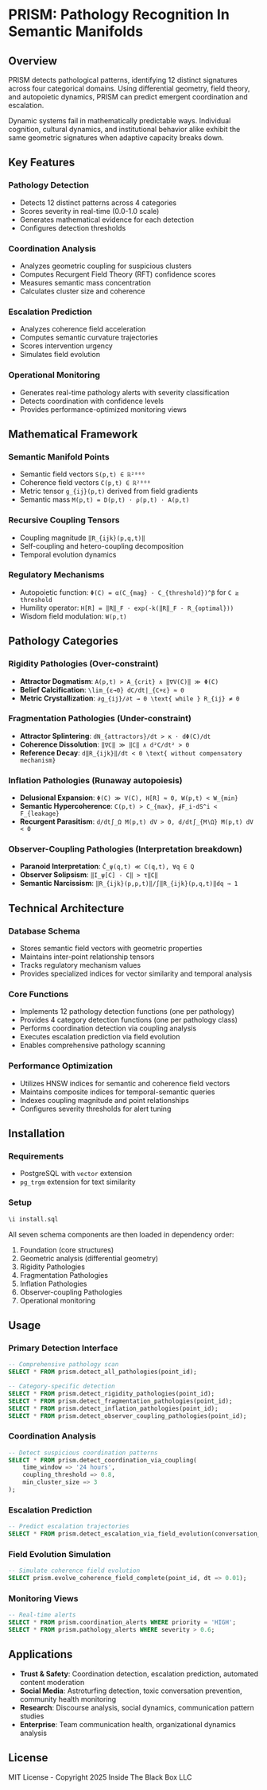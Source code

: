 # PRISM: Pathology Recognition In Semantic Manifolds

## Overview

PRISM detects pathological patterns, identifying 12 distinct signatures across four categorical domains. Using differential geometry, field theory, and autopoietic dynamics, PRISM can predict emergent coordination and escalation.

Dynamic systems fail in mathematically predictable ways. Individual cognition, cultural dynamics, and institutional behavior alike exhibit the same geometric signatures when adaptive capacity breaks down.

## Key Features

### Pathology Detection
- Detects 12 distinct patterns across 4 categories
- Scores severity in real-time (0.0-1.0 scale)
- Generates mathematical evidence for each detection
- Configures detection thresholds

### Coordination Analysis
- Analyzes geometric coupling for suspicious clusters
- Computes Recurgent Field Theory (RFT) confidence scores
- Measures semantic mass concentration
- Calculates cluster size and coherence

### Escalation Prediction
- Analyzes coherence field acceleration
- Computes semantic curvature trajectories
- Scores intervention urgency
- Simulates field evolution

### Operational Monitoring
- Generates real-time pathology alerts with severity classification
- Detects coordination with confidence levels
- Provides performance-optimized monitoring views

## Mathematical Framework

### Semantic Manifold Points
- Semantic field vectors `S(p,t) ∈ ℝ²⁰⁰⁰`
- Coherence field vectors `C(p,t) ∈ ℝ²⁰⁰⁰` 
- Metric tensor `g_{ij}(p,t)` derived from field gradients
- Semantic mass `M(p,t) = D(p,t) · ρ(p,t) · A(p,t)`

### Recursive Coupling Tensors
- Coupling magnitude `‖R_{ijk}(p,q,t)‖`
- Self-coupling and hetero-coupling decomposition
- Temporal evolution dynamics

### Regulatory Mechanisms
- Autopoietic function: `Φ(C) = α(C_{mag} - C_{threshold})^β` for `C ≥ threshold`
- Humility operator: `H[R] = ‖R‖_F · exp(-k(‖R‖_F - R_{optimal}))`
- Wisdom field modulation: `W(p,t)`

## Pathology Categories

### Rigidity Pathologies (Over-constraint)
- **Attractor Dogmatism**: `A(p,t) > A_{crit} ∧ ‖∇V(C)‖ ≫ Φ(C)`
- **Belief Calcification**: `\lim_{ε→0} dC/dt|_{C+ε} ≈ 0`
- **Metric Crystallization**: `∂g_{ij}/∂t → 0 \text{ while } R_{ij} ≠ 0`

### Fragmentation Pathologies (Under-constraint)
- **Attractor Splintering**: `dN_{attractors}/dt > κ · dΦ(C)/dt`
- **Coherence Dissolution**: `‖∇C‖ ≫ ‖C‖ ∧ d²C/dt² > 0`
- **Reference Decay**: `d‖R_{ijk}‖/dt < 0 \text{ without compensatory mechanism}`

### Inflation Pathologies (Runaway autopoiesis)
- **Delusional Expansion**: `Φ(C) ≫ V(C), H[R] ≈ 0, W(p,t) < W_{min}`
- **Semantic Hypercoherence**: `C(p,t) > C_{max}, ∮F_i·dS^i < F_{leakage}`
- **Recurgent Parasitism**: `d/dt∫_Ω M(p,t) dV > 0, d/dt∫_{M∖Ω} M(p,t) dV < 0`

### Observer-Coupling Pathologies (Interpretation breakdown)
- **Paranoid Interpretation**: `Ĉ_ψ(q,t) ≪ C(q,t), ∀q ∈ Q`
- **Observer Solipsism**: `‖I_ψ[C] - C‖ > τ‖C‖`
- **Semantic Narcissism**: `‖R_{ijk}(p,p,t)‖/∫‖R_{ijk}(p,q,t)‖dq → 1`

## Technical Architecture

### Database Schema
- Stores semantic field vectors with geometric properties
- Maintains inter-point relationship tensors
- Tracks regulatory mechanism values
- Provides specialized indices for vector similarity and temporal analysis

### Core Functions
- Implements 12 pathology detection functions (one per pathology)
- Provides 4 category detection functions (one per pathology class)
- Performs coordination detection via coupling analysis
- Executes escalation prediction via field evolution
- Enables comprehensive pathology scanning

### Performance Optimization
- Utilizes HNSW indices for semantic and coherence field vectors
- Maintains composite indices for temporal-semantic queries
- Indexes coupling magnitude and point relationships
- Configures severity thresholds for alert tuning

## Installation

### Requirements
- PostgreSQL with `vector` extension
- `pg_trgm` extension for text similarity

### Setup
```sql
\i install.sql
```

All seven schema components are then loaded in dependency order:
1. Foundation (core structures)
2. Geometric analysis (differential geometry)
3. Rigidity Pathologies
4. Fragmentation Pathologies  
5. Inflation Pathologies
6. Observer-coupling Pathologies
7. Operational monitoring

## Usage

### Primary Detection Interface
```sql
-- Comprehensive pathology scan
SELECT * FROM prism.detect_all_pathologies(point_id);

-- Category-specific detection
SELECT * FROM prism.detect_rigidity_pathologies(point_id);
SELECT * FROM prism.detect_fragmentation_pathologies(point_id);
SELECT * FROM prism.detect_inflation_pathologies(point_id);
SELECT * FROM prism.detect_observer_coupling_pathologies(point_id);
```

### Coordination Analysis
```sql
-- Detect suspicious coordination patterns
SELECT * FROM prism.detect_coordination_via_coupling(
    time_window => '24 hours',
    coupling_threshold => 0.8,
    min_cluster_size => 3
);
```

### Escalation Prediction
```sql
-- Predict escalation trajectories
SELECT * FROM prism.detect_escalation_via_field_evolution(conversation_points);
```

### Field Evolution Simulation
```sql
-- Simulate coherence field evolution
SELECT prism.evolve_coherence_field_complete(point_id, dt => 0.01);
```

### Monitoring Views
```sql
-- Real-time alerts
SELECT * FROM prism.coordination_alerts WHERE priority = 'HIGH';
SELECT * FROM prism.pathology_alerts WHERE severity > 0.6;
```

## Applications

- **Trust & Safety**: Coordination detection, escalation prediction, automated content moderation
- **Social Media**: Astroturfing detection, toxic conversation prevention, community health monitoring  
- **Research**: Discourse analysis, social dynamics, communication pattern studies
- **Enterprise**: Team communication health, organizational dynamics analysis

## License

MIT License - Copyright 2025 Inside The Black Box LLC 